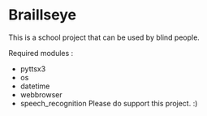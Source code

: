 # Braillseye
This is a school project that can be used by blind people.

Required modules :
  * pyttsx3
  * os
  * datetime
  * webbrowser
  * speech_recognition
Please do support this project. :)

